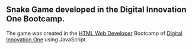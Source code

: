 ## Snake Game developed in the Digital Innovation One Bootcamp.
The game was created in the [HTML Web Developer](https://web.digitalinnovation.one/track/html-web-developer) Bootcamp 
of [Digital Innovation One](https://web.digitalinnovation.one/) using JavaScript.

